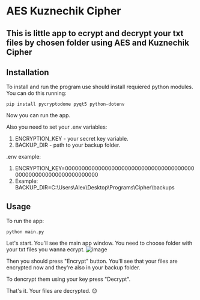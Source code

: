 # AES Kuznechik Cipher
## This is little app to ecrypt and decrypt your txt files by chosen folder using AES and Kuznechik Cipher

## Installation
To install and run the program use should install requiered python modules. You can do this running:
```shell
pip install pycryptodome pyqt5 python-dotenv
```
Now you can run the app.

Also you need to set your .env variables:
1. ENCRYPTION_KEY - your secret key variable.
2. BACKUP_DIR - path to your backup folder.

.env example:
1. ENCRYPTION_KEY=0000000000000000000000000000000000000000000000000000000000000000
2. Example: BACKUP_DIR=C:\Users\Alex\Desktop\Programs\Cipher\backups

## Usage
To run the app:
```shell
python main.py
```
Let's start. You'll see the main app window. You need to choose folder with your txt files you wanna ecrypt.
![image](https://github.com/user-attachments/assets/179e2c0c-770c-4aaf-814b-7986182650e6)

Then you should press "Encrypt" button. You'll see that your files are encrypted now and they're also in your backup folder.

To dencrypt them using your key press "Decrypt".

That's it. Your files are decrypted. 😊
